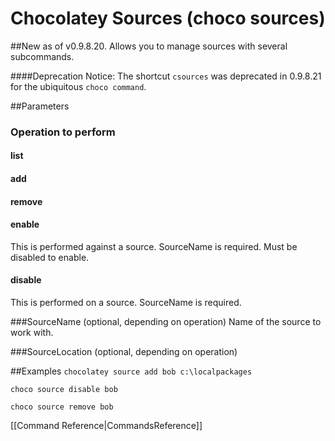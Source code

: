# Chocolatey Sources (choco sources)
##New as of v0.9.8.20.
Allows you to manage sources with several subcommands.

####Deprecation Notice: The shortcut `csources` was deprecated in 0.9.8.21 for the ubiquitous `choco command`.

##Parameters
### Operation to perform

#### list
#### add
#### remove
#### enable
This is performed against a source. SourceName is required. Must be disabled to enable.
#### disable
This is performed on a source. SourceName is required.

###SourceName (optional, depending on operation)
Name of the source to work with.

###SourceLocation (optional, depending on operation)


##Examples
`chocolatey source add bob c:\localpackages`

`choco source disable bob`

`choco source remove bob`

[[Command Reference|CommandsReference]]
